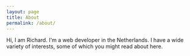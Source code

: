 ```yaml
---
layout: page
title: About
permalink: /about/
---
```


Hi, I am Richard. I'm a web developer in the Netherlands. I have a wide variety
of interests, some of which you might read about here.
